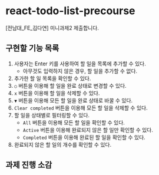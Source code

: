 # react-todo-list-precourse

[전남대_FE_김다연] 미니과제2 제출합니다.

## 구현할 기능 목록
1. 사용자는 Enter 키를 사용하여 할 일을 목록에 추가할 수 있다.
	- 아무것도 입력하지 않은 경우, 할 일을 추가할 수 없다.
2. 추가한 할 일 목록을 확인할 수 있다.
3. `○`  버튼을 이용해 할 일을 완료 상태로 변경할 수 있다.
4. `x` 버튼을 이용해 할 일을 삭제할 수 있다.
5. `▼` 버튼을 이용해 모든 할 일을 완료 상태로 바꿀 수 있다.
6. `Clear completed` 버튼을 이용해 모든 할 일을 삭제할 수 있다.
7. 할 일을 상태별로 필터링할 수 있다.
	- `All` 버튼을 이용해 모든 할 일을 확인할 수 있다.
	- `Active` 버튼을 이용해 완료되지 않은 할 일만 확인할 수 있다.
	- `Completed` 버튼을 이용해 완료된 할 일을 확인할 수 있다.
8. 완료되지 않은 할 일의 개수를 확인할 수 있다.
    
## 과제 진행 소감

